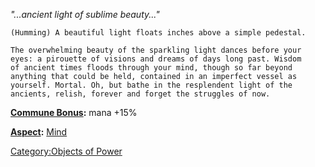 *"...ancient light of sublime beauty..."*

`(Humming) A beautiful light floats inches above a simple pedestal.`

`The overwhelming beauty of the sparkling light dances before your`  
`eyes: a pirouette of visions and dreams of days long past. Wisdom`  
`of ancient times floods through your mind, though so far beyond`  
`anything that could be held, contained in an imperfect vessel as`  
`yourself. Mortal. Oh, but bathe in the resplendent light of the`  
`ancients, relish, forever and forget the struggles of now.`

**[Commune Bonus](Commune "wikilink"):** mana +15%

**[Aspect](:Category:Aspects "wikilink"):** [
Mind](Aspect_-_Mind "wikilink")

[Category:Objects of Power](Category:Objects_of_Power "wikilink")
